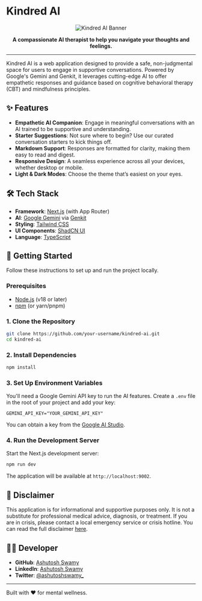 # Kindred AI

<div align="center">
  <img src="https://placehold.co/600x300.png" alt="Kindred AI Banner" data-ai-hint="abstract emotional support">
</div>

<p align="center">
  <strong>A compassionate AI therapist to help you navigate your thoughts and feelings.</strong>
</p>

---

Kindred AI is a web application designed to provide a safe, non-judgmental space for users to engage in supportive conversations. Powered by Google's Gemini and Genkit, it leverages cutting-edge AI to offer empathetic responses and guidance based on cognitive behavioral therapy (CBT) and mindfulness principles.

## ✨ Features

- **Empathetic AI Companion**: Engage in meaningful conversations with an AI trained to be supportive and understanding.
- **Starter Suggestions**: Not sure where to begin? Use our curated conversation starters to kick things off.
- **Markdown Support**: Responses are formatted for clarity, making them easy to read and digest.
- **Responsive Design**: A seamless experience across all your devices, whether desktop or mobile.
- **Light & Dark Modes**: Choose the theme that’s easiest on your eyes.

## 🛠️ Tech Stack

- **Framework**: [Next.js](https://nextjs.org/) (with App Router)
- **AI**: [Google Gemini](https://deepmind.google/technologies/gemini/) via [Genkit](https://firebase.google.com/docs/genkit)
- **Styling**: [Tailwind CSS](https://tailwindcss.com/)
- **UI Components**: [ShadCN UI](https://ui.shadcn.com/)
- **Language**: [TypeScript](https://www.typescriptlang.org/)

## 🚀 Getting Started

Follow these instructions to set up and run the project locally.

### Prerequisites

- [Node.js](https://nodejs.org/en) (v18 or later)
- [npm](https://www.npmjs.com/) (or yarn/pnpm)

### 1. Clone the Repository

```bash
git clone https://github.com/your-username/kindred-ai.git
cd kindred-ai
```

### 2. Install Dependencies

```bash
npm install
```

### 3. Set Up Environment Variables

You'll need a Google Gemini API key to run the AI features. Create a `.env` file in the root of your project and add your key:

```env
GEMINI_API_KEY="YOUR_GEMINI_API_KEY"
```

You can obtain a key from the [Google AI Studio](https://aistudio.google.com/app/apikey).

### 4. Run the Development Server

Start the Next.js development server:

```bash
npm run dev
```

The application will be available at `http://localhost:9002`.

## 📜 Disclaimer

This application is for informational and supportive purposes only. It is not a substitute for professional medical advice, diagnosis, or treatment. If you are in crisis, please contact a local emergency service or crisis hotline. You can read the full disclaimer [here](/disclaimer).

## 🧑‍💻 Developer

- **GitHub**: [Ashutosh Swamy](https://github.com/ashutoshswamy)
- **LinkedIn**: [Ashutosh Swamy](https://linkedin.com/in/ashutoshswamy)
- **Twitter**: [@ashutoshswamy_](https://twitter.com/ashutoshswamy_)

---

Built with ❤️ for mental wellness.
